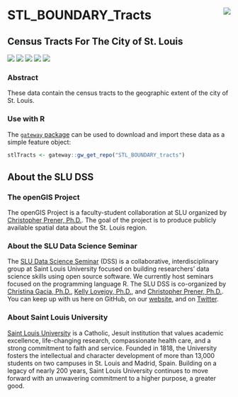 # STL_BOUNDARY_Tracts <img src="https://slu-dss.github.io/img/gisLogoSm.png" align="right" />
## Census Tracts For The City of St. Louis
[![](https://img.shields.io/badge/extent-City%20of%20St.%20Louis-red.svg)](https://github.com/slu-openGIS/STL_BOUNDARY_Tracts/)
[![](https://img.shields.io/badge/category-census%20geography-orange.svg)](https://github.com/slu-openGIS/STL_BOUNDARY_Tracts/)
[![](https://img.shields.io/github/release/slu-openGIS/STL_BOUNDARY_Tracts.svg?label=version)](https://github.com/slu-openGIS/STL_BOUNDARY_Tracts/releases)
[![](https://img.shields.io/github/last-commit/slu-openGIS/STL_BOUNDARY_Tracts.svg)](https://github.com/slu-openGIS/STL_BOUNDARY_Tracts/commits/master)
[![](https://img.shields.io/github/repo-size/slu-openGIS/STL_BOUNDARY_Tracts.svg)](https://github.com/slu-openGIS/STL_BOUNDARY_Tracts/)

### Abstract
These data contain the census tracts to the geographic extent of the city of St. Louis.

### Use with R
The [`gateway` package](https://github.com/slu-openGIS/gateway) can be used to download and import these data as a simple feature object:

```r
stlTracts <- gateway::gw_get_repo("STL_BOUNDARY_tracts")
```

## About the SLU DSS
### The openGIS Project
The openGIS Project is a faculty-student collaboration at SLU organized by [Christopher Prener, Ph.D.](mailto:chris.prener@slu.edu}). The goal of the project is to produce publicly available spatial data about the St. Louis region.

### About the SLU Data Science Seminar
The [SLU Data Science Seminar](https://slu-dss.githb.io) (DSS) is a collaborative, interdisciplinary group at Saint Louis University focused on building researchers’ data science skills using open source software. We currently host seminars focused on the programming language R. The SLU DSS is co-organized by [Christina Gacia, Ph.D.](mailto:christina.garcia@slu.edu), [Kelly Lovejoy, Ph.D.](mailto:kelly.lovejoy@slu.edu@slu.edu), and [Christopher Prener, Ph.D.](mailto:chris.prener@slu.edu}). You can keep up with us here on GitHub, on our [website](https://slu-dss.githb.io), and on [Twitter](https://twitter.com/SLUDSS).

### About Saint Louis University
[Saint Louis University](http://wwww.slu.edu) is a Catholic, Jesuit institution that values academic excellence, life-changing research, compassionate health care, and a strong commitment to faith and service. Founded in 1818, the University fosters the intellectual and character development of more than 13,000 students on two campuses in St. Louis and Madrid, Spain. Building on a legacy of nearly 200 years, Saint Louis University continues to move forward with an unwavering commitment to a higher purpose, a greater good.
